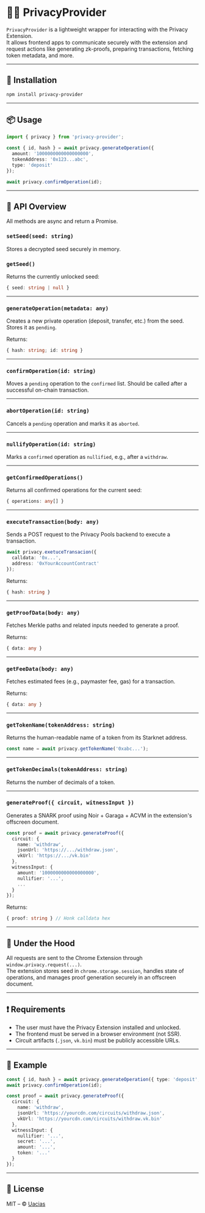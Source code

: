# 🕵️‍♂️ PrivacyProvider

`PrivacyProvider` is a lightweight wrapper for interacting with the Privacy Extension.  
It allows frontend apps to communicate securely with the extension and request actions like generating zk-proofs, preparing transactions, fetching token metadata, and more.

---

## 🚀 Installation

```bash
npm install privacy-provider
```

---

## 📦 Usage

```ts
import { privacy } from 'privacy-provider';

const { id, hash } = await privacy.generateOperation({
  amount: '1000000000000000000',
  tokenAddress: '0x123...abc',
  type: 'deposit'
});

await privacy.confirmOperation(id);
```

---

## 🧠 API Overview

All methods are async and return a Promise.

### `setSeed(seed: string)`
Stores a decrypted seed securely in memory.

### `getSeed()`
Returns the currently unlocked seed:
```ts
{ seed: string | null }
```

---

### `generateOperation(metadata: any)`
Creates a new private operation (deposit, transfer, etc.) from the seed.
Stores it as `pending`.

Returns:
```ts
{ hash: string; id: string }
```

---

### `confirmOperation(id: string)`
Moves a `pending` operation to the `confirmed` list.
Should be called after a successful on-chain transaction.

---

### `abortOperation(id: string)`
Cancels a `pending` operation and marks it as `aborted`.

---

### `nullifyOperation(id: string)`
Marks a `confirmed` operation as `nullified`, e.g., after a `withdraw`.

---

### `getConfirmedOperations()`
Returns all confirmed operations for the current seed:
```ts
{ operations: any[] }
```

---

### `executeTransaction(body: any)`
Sends a POST request to the Privacy Pools backend to execute a transaction.

```ts
await privacy.exetuceTransacion({
  calldata: '0x...',
  address: '0xYourAccountContract'
});
```

Returns:
```ts
{ hash: string }
```

---

### `getProofData(body: any)`
Fetches Merkle paths and related inputs needed to generate a proof.

Returns:
```ts
{ data: any }
```

---

### `getFeeData(body: any)`
Fetches estimated fees (e.g., paymaster fee, gas) for a transaction.

Returns:
```ts
{ data: any }
```

---

### `getTokenName(tokenAddress: string)`
Returns the human-readable name of a token from its Starknet address.

```ts
const name = await privacy.getTokenName('0xabc...');
```

---

### `getTokenDecimals(tokenAddress: string)`
Returns the number of decimals of a token.

---

### `generateProof({ circuit, witnessInput })`
Generates a SNARK proof using Noir + Garaga + ACVM in the extension's offscreen document.

```ts
const proof = await privacy.generateProof({
  circuit: {
    name: 'withdraw',
    jsonUrl: 'https://.../withdraw.json',
    vkUrl: 'https://.../vk.bin'
  },
  witnessInput: {
    amount: '1000000000000000000',
    nullifier: '...',
    ...
  }
});
```

Returns:
```ts
{ proof: string } // Honk calldata hex
```

---

## 🧩 Under the Hood

All requests are sent to the Chrome Extension through `window.privacy.request(...)`.  
The extension stores seed in `chrome.storage.session`, handles state of operations, and manages proof generation securely in an offscreen document.

---

## ❗ Requirements

- The user must have the Privacy Extension installed and unlocked.
- The frontend must be served in a browser environment (not SSR).
- Circuit artifacts (`.json`, `vk.bin`) must be publicly accessible URLs.

---

## 🧪 Example

```ts
const { id, hash } = await privacy.generateOperation({ type: 'deposit', amount, tokenAddress });
await privacy.confirmOperation(id);

const proof = await privacy.generateProof({
  circuit: {
    name: 'withdraw',
    jsonUrl: 'https://yourcdn.com/circuits/withdraw.json',
    vkUrl: 'https://yourcdn.com/circuits/withdraw.vk.bin'
  },
  witnessInput: {
    nullifier: '...',
    secret: '...',
    amount: '...',
    token: '...'
  }
});
```

---

## 📄 License

MIT – © [Uacias](https://github.com/Uacias)
